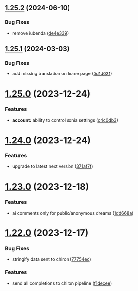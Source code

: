 ## [1.25.2](https://github.com/eutiveumsonho/eutiveumsonho/compare/v1.25.1...v1.25.2) (2024-06-10)


### Bug Fixes

* remove iubenda ([de4e339](https://github.com/eutiveumsonho/eutiveumsonho/commit/de4e339eae26be8dbc2c87698b54b4e51ea30ccc))

## [1.25.1](https://github.com/eutiveumsonho/eutiveumsonho/compare/v1.25.0...v1.25.1) (2024-03-03)


### Bug Fixes

* add missing translation on home page ([5d1d021](https://github.com/eutiveumsonho/eutiveumsonho/commit/5d1d021ad93fa71322256092a21a04892c879183))

# [1.25.0](https://github.com/eutiveumsonho/eutiveumsonho/compare/v1.24.0...v1.25.0) (2023-12-24)


### Features

* **account:** ability to control sonia settings ([c4c0db3](https://github.com/eutiveumsonho/eutiveumsonho/commit/c4c0db3e1afde14732c9a26f37acb8cc95aa13d8))

# [1.24.0](https://github.com/eutiveumsonho/eutiveumsonho/compare/v1.23.0...v1.24.0) (2023-12-24)


### Features

* upgrade to latest next version ([371af7f](https://github.com/eutiveumsonho/eutiveumsonho/commit/371af7f8efb63252ebaae824d6b29aebc3a3b874))

# [1.23.0](https://github.com/eutiveumsonho/eutiveumsonho/compare/v1.22.0...v1.23.0) (2023-12-18)


### Features

* ai comments only for public/anonymous dreams ([1dd668a](https://github.com/eutiveumsonho/eutiveumsonho/commit/1dd668a89c99251a778a0dc78758be33db8fdb51))

# [1.22.0](https://github.com/eutiveumsonho/eutiveumsonho/compare/v1.21.1...v1.22.0) (2023-12-17)


### Bug Fixes

* stringify data sent to chiron ([77754ec](https://github.com/eutiveumsonho/eutiveumsonho/commit/77754ecf80d2a0c0b0983ed06011890b2e13357d))


### Features

* send all completions to chiron pipeline ([f1decee](https://github.com/eutiveumsonho/eutiveumsonho/commit/f1deceeee770d077e4659d37ae83f04b467f3982))

